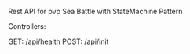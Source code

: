 Rest API for pvp Sea Battle with StateMachine Pattern

Controllers: 

GET: /api/health
POST: /api/init
